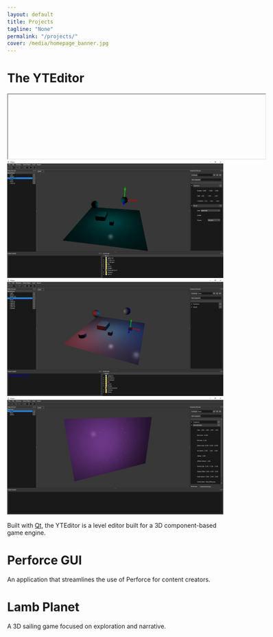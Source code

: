 ```yaml
---
layout: default
title: Projects
tagline: "None"
permalink: "/projects/"
cover: /media/homepage_banner.jpg
---
```


<h1 font-size="28px" margin-bottom="8px" margin-top="30px" align="left">
    <a>
        The YTEditor
    </a>
</h1>

<iframe width="600">
  src="https://www.youtube.com/watch?v=pLOTF1rBFBo&">
</iframe>

<center>
    <img class="imageSlide" src="/media/yteditor_scene_blue.png">
    <img class="imageSlide" src="/media/yteditor_scene_mixed.png">
    <img class="imageSlide" src="/media/yteditor_particles.png">
</center>

<script>
    var slideIndex = 1;
    carousel();

    function carousel() {
        var i;
        var x = document.getElementsByClassName("imageSlide");
        for (i = 0; i < x.length; i++) {
            x[i].style.display = "none";
        }
        slideIndex++;
        if (slideIndex > x.length) { slideIndex = 1 }
        x[slideIndex - 1].style.display = "block";
        setTimeout(carousel, 2000); // Change image every 2 seconds
    }
</script>

<p>Built with <a href="https://www.qt.io/">Qt</a>, the YTEditor is a level editor built for a 3D component-based game engine.</p>


<h1 font-size="28px" margin-bottom="8px" margin-top="130px" align="left">Perforce GUI</h1>
<p>An application that streamlines the use of Perforce for content creators.</p>

<h1 font-size="28px" margin-bottom="8px" margin-top="130px" align="left">Lamb Planet</h1>
<p>A 3D sailing game focused on exploration and narrative.</p>

<!-- please do not remove this line -->
<div style='display:none;'>
<a href='http://www.commercekitchen.com'>ipsum generator</a>
</div>
<!-- end whedon ipsum code -->